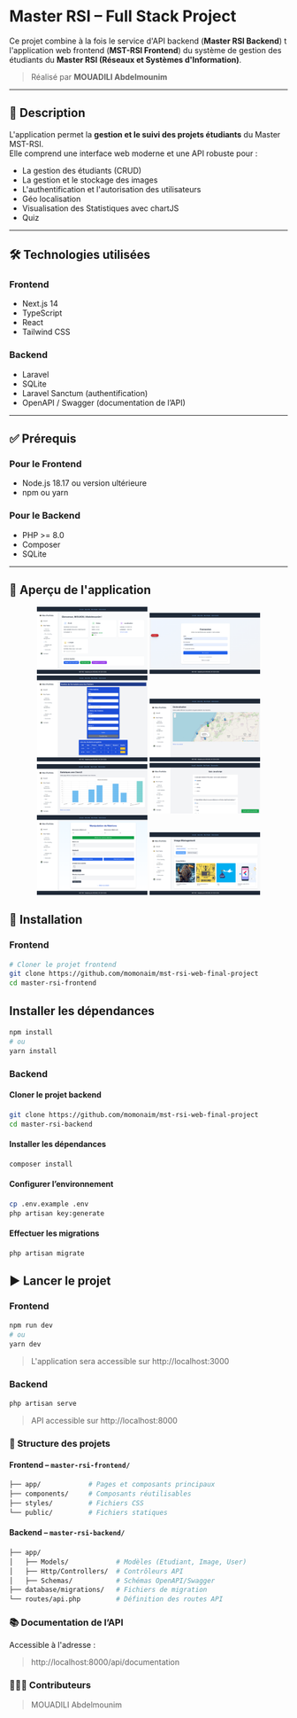 # Master RSI – Full Stack Project

Ce projet combine à la fois le service d'API backend (**Master RSI Backend**) t l'application web frontend (**MST-RSI Frontend**) du système de gestion des étudiants du **Master RSI (Réseaux et Systèmes d'Information)**.

> Réalisé par **MOUADILI Abdelmounim**

---

## 🧭 Description

L'application permet la **gestion et le suivi des projets étudiants** du Master MST-RSI.  
Elle comprend une interface web moderne et une API robuste pour :

- La gestion des étudiants (CRUD)
- La gestion et le stockage des images
- L'authentification et l'autorisation des utilisateurs
- Géo localisation
- Visualisation des Statistiques avec chartJS
- Quiz

---

## 🛠️ Technologies utilisées

### Frontend

- Next.js 14
- TypeScript
- React
- Tailwind CSS

### Backend

- Laravel
- SQLite
- Laravel Sanctum (authentification)
- OpenAPI / Swagger (documentation de l’API)

---

## ✅ Prérequis

### Pour le Frontend

- Node.js 18.17 ou version ultérieure
- npm ou yarn

### Pour le Backend

- PHP >= 8.0
- Composer
- SQLite

---

## 📸 Aperçu de l'application

<div align="center">
  <img src="screenshots/home.png" width="200"/>
  <img src="screenshots/localhost_3000_login.png" width="200"/>
  <img src="screenshots/formulaires.png" width="200"/>
  <img src="screenshots/localhost_3000_projects_geolocation.png" width="200"/>
  <img src="screenshots/chartjs.png" width="200"/>
  <img src="screenshots/quiz-js.png" width="200"/>
  <img src="screenshots/matrices.png" width="200"/>
  <img src="screenshots/localhost_3000_projects_images.png" width="200"/>

</div>

## 🚀 Installation

### Frontend

```bash
# Cloner le projet frontend
git clone https://github.com/momonaim/mst-rsi-web-final-project
cd master-rsi-frontend
```

## Installer les dépendances

```bash
npm install
# ou
yarn install
```

### Backend

#### Cloner le projet backend

```bash
git clone https://github.com/momonaim/mst-rsi-web-final-project
cd master-rsi-backend
```

#### Installer les dépendances

```bash
composer install
```

#### Configurer l’environnement

```bash
cp .env.example .env
php artisan key:generate
```

#### Effectuer les migrations

```bash
php artisan migrate
```

## ▶️ Lancer le projet

### Frontend

```bash
npm run dev
# ou
yarn dev
```

> L'application sera accessible sur http://localhost:3000

### Backend

```bash
php artisan serve
```

> API accessible sur http://localhost:8000

### 📁 Structure des projets

#### Frontend – `master-rsi-frontend/`

```bash
├── app/            # Pages et composants principaux
├── components/     # Composants réutilisables
├── styles/         # Fichiers CSS
└── public/         # Fichiers statiques
```

#### Backend – `master-rsi-backend/`

```bash
├── app/
│   ├── Models/            # Modèles (Etudiant, Image, User)
│   ├── Http/Controllers/  # Contrôleurs API
│   ├── Schemas/           # Schémas OpenAPI/Swagger
├── database/migrations/   # Fichiers de migration
└── routes/api.php         # Définition des routes API
```

### 📚 Documentation de l’API

Accessible à l'adresse :

> http://localhost:8000/api/documentation

### 👩🏻‍💻 Contributeurs

> MOUADILI Abdelmounim
